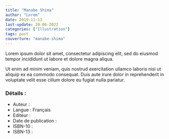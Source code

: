 ```yaml
---
title: "Manabe Shima"
author: "Lorem"
date: 2019-11-13
last-update: 20-06-2022
categories: ["Illustration"]
tags: post
couverture: "manabe-shima"
---
```


Lorem ipsum dolor sit amet, consectetur adipiscing elit, sed do eiusmod tempor incididunt ut labore et dolore magna aliqua.
<!-- excerpt -->

Ut enim ad minim veniam, quis nostrud exercitation ullamco laboris nisi ut aliquip ex ea commodo consequat. Duis aute irure dolor in reprehenderit in voluptate velit esse cillum dolore eu fugiat nulla pariatur.

### Détails :

- Auteur : 
- Langue : Français
- Editeur : 
- Date de publication : 
- ISBN-10 : 
- ISBN-13 : 
